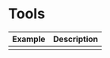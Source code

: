# Tools

| Example                       | Description                 |
| ---------------------------------------| ----------------------------|
|       | |
